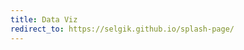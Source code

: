 ```yaml
---
title: Data Viz
redirect_to: https://selgik.github.io/splash-page/
---
```


<!---

---
output:
  always_allow_html: true
  author: Sylvia K
  date: 2022-02-06
  excerpt: Data visualizations
  knit: "(function (inputFile, encoding) { rmarkdown::render(inputFile,
    encoding=encoding, output_dir= “\\~/selgik.github.io/\\_posts”)})"
  layout: post
  md_document:
    preserve_yaml: true
    variant: gfm
  tags:
  - jekyll
  - r-markdown
title: Data Visualizations
---
*Note: Videos will optimally play in full screen mode or in Google Chrome.*  
  
### Project#1: Streamline the process
* Problem: I want to feed the data and see the results in real-time. However, I do not want to use two platform separately for entering data and visualizaing data (ex. excel to Tableau). 
* Solution: Use excel Macro/VBA to automate the process of data entry with visualization.
* Reference: [Project Note](https://selgik.github.io/project-note/), [VBA Note](https://selgik.github.io/vba-note/), [GitHub Note](https://github.com/selgik/Automate-data-entry) 

  {% include video1.html id="/assets/images/video1.mp4" %}  

### Project#2: Navigate through dashboard (Covid-19 data)
* Problem: I want to review various data related to Covid-19 (ex. case overview, change over time, worldwide status etc.) using filter.
* Solution: Make a Tableau dashboard (one page)
* Reference: [GitHub Note](https://github.com/selgik/Data-visualization)
* Click this [link](https://public.tableau.com/app/profile/sylvia.kim#!/?newProfile=&activeTab=0) to test out.

  {% include video2.html id="/assets/images/video2.mp4" %}  
  
### Project#3: Navigate through dashboard (Service request data)
* Problem: I want to review service requests status over the time, per agency and type. Having too much information in one page dashboard would be overwhelming. 
* Solution: Make a Tableau dashboard (multiple page)
* Reference: [SQL Note](https://selgik.github.io/sql-note/), [Tableau Note](https://selgik.github.io/tableau-code-note/), [GitHub Note](https://github.com/selgik/SQL-BigQuery-to-Tableau) 
* Click this [link](https://public.tableau.com/app/profile/sylvia.kim#!/?newProfile=&activeTab=0) to test out.

  {% include video3.html id="/assets/images/video3.mp4" %}  

-->
